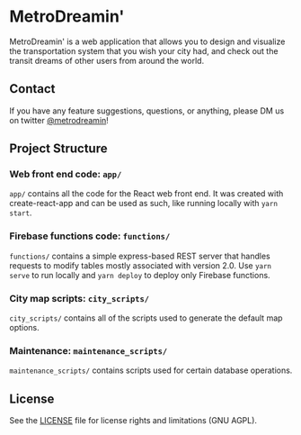 # MetroDreamin'

MetroDreamin' is a web application that allows you to design and visualize the transportation system that you wish your city had, and check out the transit dreams of other users from around the world.

## Contact

If you have any feature suggestions, questions, or anything, please DM us on twitter [@metrodreamin](https://twitter.com/MetroDreamin?s=20)!

## Project Structure

### Web front end code: `app/`
`app/` contains all the code for the React web front end. It was created with create-react-app and can be used as such, like running locally with `yarn start`.

### Firebase functions code: `functions/`
`functions/` contains a simple express-based REST server that handles requests to modify tables mostly associated with version 2.0. Use `yarn serve` to run locally and `yarn deploy` to deploy only Firebase functions.

### City map scripts: `city_scripts/`
`city_scripts/` contains all of the scripts used to generate the default map options.

### Maintenance: `maintenance_scripts/`
`maintenance_scripts/` contains scripts used for certain database operations.

## License

See the [LICENSE](LICENSE.txt) file for license rights and limitations (GNU AGPL).
